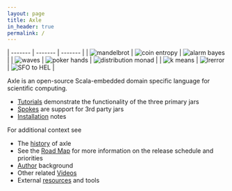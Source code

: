 ```yaml
---
layout: page
title: Axle
in_header: true
permalink: /
---
```


| ------- | ------- | ------- |
| ![mandelbrot](/tutorial/images/mandelbrot.png) | ![coin entropy](/tutorial/images/coinentropy.svg) | ![alarm bayes](/tutorial/images/alarmbayes.svg) |
| ![waves](/tutorial/images/waves.svg) | ![poker hands](/tutorial/images/pokerhands.svg) | ![distribution monad](/tutorial/images/distributionMonad.svg) |
| ![k means](/tutorial/images/kmeans.svg) | ![lrerror](/tutorial/images/lrerror.svg) | ![SFO to HEL](/tutorial/images/sfo_hel_small.png) |

Axle is an open-source Scala-embedded domain specific language for scientific computing.

* [Tutorials](/tutorial/) demonstrate the functionality of the three primary jars
* [Spokes](/spokes/) are support for 3rd party jars
* [Installation](/tutorial/installation/) notes

For additional context see

* The [history](/history/) of axle
* See the [Road Map](/road_map/) for more information on the release schedule and priorities
* [Author](/author/) background
* Other related [Videos](/videos/)
* External [resources](/resources/) and tools
